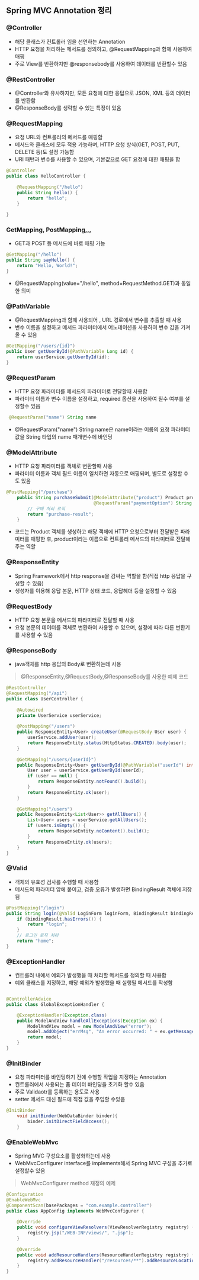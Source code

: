 ## Spring MVC Annotation 정리

### @Controller
+ 해당 클래스가 컨트롤러 임을 선언하는 Annotation
+ HTTP 요청을 처리하는 메서드를 정의하고, @RequestMapping과 함께 사용하여 매핑
+ 주로 View를 반환하지만 @responsebody를 사용하여 데이터를 반환할수 있음


### @RestController
+ @Controller와 유사하지만, 모든 요청에 대한 응답으로 JSON, XML 등의 데이터를 반환함
+ @ResponseBody를 생략할 수 있는 특징이 있음


### @RequestMapping
+ 요청 URL와 컨트롤러의 메서드를 매핑함
+ 메서드와 클래스에 모두 적용 가능하며, HTTP 요청 방식(GET, POST, PUT, DELETE 등)도 설정 가능함
+ URI 패턴과 변수를 사용할 수 있으며, 기본값으로 GET 요청에 대한 매핑을 함


```java
@Controller
public class HelloController {
 
    @RequestMapping("/hello")
    public String hello() {
        return "hello";
    }
 
}
```

### GetMapping, PostMapping,,,
+ GET과  POST 등 메서드에 바로 매핑 가능


```java
@GetMapping("/hello")
public String sayHello() {
    return "Hello, World!";
}

```
+ @RequestMapping(value="/hello", method=RequestMethod.GET)과 동일한 의미


### @PathVariable
+ @RequestMapping과 함께 사용되어 , URL 경로에서 변수를 추출할 때 사용
+ 변수 이름을 설정하고 메서드 파라미터에서 어노테이션을 사용하여 변수 값을 가져올 수 있음

```java
@GetMapping("/users/{id}")
public User getUserById(@PathVariable Long id) {
    return userService.getUserById(id);
}
```

### @RequestParam
+ HTTP 요청 파라미터를 메서드의 파라미터로 전달할때 사용함
+ 파라미터 이름과 변수 이름을 설정하고, required 옵션을 사용하여 필수 여부를 설정할수 있음

```java
 @RequestParam("name") String name
```
+ @RequestParam("name") String name은 name이라는 이름의 요청 파라미터 값을 String 타입의 name 매개변수에 바인딩

### @ModelAttribute
+ HTTP 요청 파라미터를 객체로 변환할때 사용
+ 파라미터 이름과 객체 필드 이름이 일치하면 자동으로 매핑되며, 별도로 설정할 수 도 있음
```java
@PostMapping("/purchase")
    public String purchaseSubmit(@ModelAttribute("product") Product product, 
                                 @RequestParam("paymentOption") String paymentOption) {
        // 구매 처리 로직
        return "purchase-result";
    }

```
+ 코드는 Product 객체를 생성하고 해당 객체에 HTTP 요청으로부터 전달받은 파라미터를 매핑한 후, product이라는 이름으로 컨트롤러 메서드의 파라미터로 전달해주는 역할

### @ResponseEntity
+ Spring Framework에서 http response을 감싸는 역할을 함(직접 http 응답을 구성할 수 있음)
+ 생성자를 이용해 응답 본문, HTTP 상태 코드, 응답헤더 등을 설정할 수 있음



### @RequestBody
+ HTTP 요청 본문을 메서드의 파라미터로 전달할 때 사용
+ 요청 본문의 데이터를 객체로 변환하여 사용할 수 있으며, 설정에 따라 다른 변환기를 사용할 수 있음

### @ResponseBody
+ java객체를 http 응답의 Body로 변환하는데 사용

> @ResponseEntity,@RequestBody,@ResponseBody를 사용한 예제 코드

```java
@RestController
@RequestMapping("/api")
public class UserController {
    
    @Autowired
    private UserService userService;
    
    @PostMapping("/users")
    public ResponseEntity<User> createUser(@RequestBody User user) {
        userService.addUser(user);
        return ResponseEntity.status(HttpStatus.CREATED).body(user);
    }
    
    @GetMapping("/users/{userId}")
    public ResponseEntity<User> getUserById(@PathVariable("userId") int userId) {
        User user = userService.getUserById(userId);
        if (user == null) {
            return ResponseEntity.notFound().build();
        }
        return ResponseEntity.ok(user);
    }
    
    @GetMapping("/users")
    public ResponseEntity<List<User>> getAllUsers() {
        List<User> users = userService.getAllUsers();
        if (users.isEmpty()) {
            return ResponseEntity.noContent().build();
        }
        return ResponseEntity.ok(users);
    }
}

```



### @Valid
+ 객체의 유효성 검사를 수행할 때 사용함
+ 메서드의 파라미터 앞에 붙이고, 검증 오류가 발생하면 BindingResult 객체에 저장됨

```java
@PostMapping("/login")
public String login(@Valid LoginForm loginForm, BindingResult bindingResult) {
    if (bindingResult.hasErrors()) {
        return "login";
    }
    // 로그인 로직 처리
    return "home";
}

```

### @ExceptionHandler
+ 컨트롤러 내에서 예외가 발생했을 때 처리할 메서드를 정의할 때 사용함
+ 예외 클래스를 지정하고, 해당 예외가 발생했을 때 실행될 메서드를 작성함

```java 

@ControllerAdvice
public class GlobalExceptionHandler {

    @ExceptionHandler(Exception.class)
    public ModelAndView handleAllExceptions(Exception ex) {
        ModelAndView model = new ModelAndView("error");
        model.addObject("errMsg", "An error occurred: " + ex.getMessage());
        return model;
    }
}

```

### @InitBinder
+ 요청 파라미터를 바인딩하기 전에 수행할 작업을 지정하는 Annotation
+ 컨트롤러에서 사용되는 폼 데이터 바인딩을 초기화 할수 있음
+ 주로 Validaotr를 등록하는 용도로 사용
+ setter 메서드 대신 필드에 직접 값을 주입할 수있음 

```java
@InitBinder
    void initBinder(WebDataBinder binder){
        binder.initDirectFieldAccess();
    }
```

### @EnableWebMvc
+ Spring MVC 구성요소를 활성화하는데 사용
+ WebMvcConfigurer interface를 implements해서 Spring MVC 구성을 추가로 설정할수 있음

> WebMvcConfigurer method 재정의 예제
```java
@Configuration
@EnableWebMvc
@ComponentScan(basePackages = "com.example.controller")
public class AppConfig implements WebMvcConfigurer {
    
    @Override
    public void configureViewResolvers(ViewResolverRegistry registry) {
        registry.jsp("/WEB-INF/views/", ".jsp");
    }
    
    @Override
    public void addResourceHandlers(ResourceHandlerRegistry registry) {
        registry.addResourceHandler("/resources/**").addResourceLocations("/resources/");
    }
}
```



  

